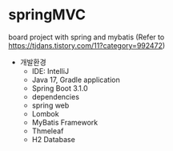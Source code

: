 # springMVC
board project with spring and mybatis (Refer to https://tjdans.tistory.com/11?category=992472)

* 개발환경
  - IDE: IntelliJ
  - Java 17, Gradle application
  - Spring Boot 3.1.0
  - dependencies
   - spring web
   - Lombok
   - MyBatis Framework
   - Thmeleaf
   - H2 Database
